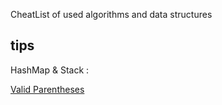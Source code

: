 CheatList of used algorithms and data structures

## tips

HashMap & Stack : 

[Valid Parentheses](https://github.com/Danylo-Sashchuk/leetcode/blob/d644e0491871f8b1782f2bf9ca9dcff345b8155d/src/ValidParentheses.java)
